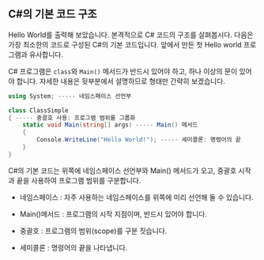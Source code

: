 ## C#의 기본 코드 구조

Hello World를 출력해 보았습니다. 본격적으로 C# 코드의 구조를 살펴봅시다. 다음은 가장 최소한의 코드로 구성된 C#의 기본 코드입니다. 앞에서 만든 첫 Hello world 프로그램과 유사합니다.

C# 프로그램은 `class`와 `Main()` 메서드가 반드시 있어야 하고, 하나 이상의 문이 있어야 합니다. 자세한 내용은 뒷부분에서 설명하므로 형태만 간략히 보겠습니다.

```c#
using System; ----- 네임스페이스 선언부

class ClassSimple
{ ----- 중괄호 사용: 프로그램 범위를 그룹화
    static void Main(string[] args) ----- Main() 메서드
    {
        Console.WriteLine("Hello World!"); ----- 세미콜론: 명령어의 끝
    }
}
```

C#의 기본 코드는 위쪽에 네임스페이스 선언부와 Main() 메서드가 오고, 중괄호 시작과 끝을 사용하여 프로그램 범위를 구분합니다.

- 네임스페이스 : 자주 사용하는 네임스페이스를 위쪽에 미리 선언해 둘 수 있습니다.

- Main()메서드 : 프로그램의 시작 지점이며, 반드시 있어야 합니다.

- 중괄호 : 프로그램의 범위(scope)를 구분 짓습니다.

- 세미콜론 : 명령어의 끝을 나타냅니다.
